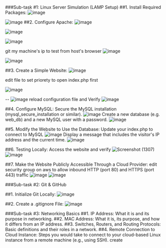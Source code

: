 ###Sub-task #1: Linux Server Simulation (LAMP Setup) 
##1. Install Required Packages: 
![image](https://github.com/user-attachments/assets/ab400300-02bf-4192-8ed2-ac7c54c4fd3e)

![image](https://github.com/user-attachments/assets/272db837-8f78-437e-8556-c07b906e53d4)
##2. Configure Apache: 
![image](https://github.com/user-attachments/assets/7b49596c-55ed-4970-9772-c328ade1b868)

![image](https://github.com/user-attachments/assets/d9b85258-4eef-4939-ab7e-3b2cd86a5fcb)


![image](https://github.com/user-attachments/assets/01eaf2d5-e40a-4e5a-a5e9-62b12f102205)

git my machine's ip to test from host's browser
![image](https://github.com/user-attachments/assets/1ebd5f5a-165a-40ea-9b5a-707bf204b827)

![image](https://github.com/user-attachments/assets/e0f1fb9e-d49d-404b-91c3-f400ea064908)

##3. Create a Simple Website: 
![image](https://github.com/user-attachments/assets/3a369e55-e29c-4124-a1b9-a49b186c9a87)

edit file to set priorety to open index.php first

![image](https://github.com/user-attachments/assets/6bcc58cc-b4df-4f1a-ab7b-517bf75ef47b)

--
![image](https://github.com/user-attachments/assets/ced07785-81fc-4bec-9c2c-19a2e5cdb7e5)
reload configuration file and Verify
![image](https://github.com/user-attachments/assets/11c0ad40-df9a-4dae-83f5-942b61365e72)

##4. Configure MySQL:
Secure the MySQL installation (mysql_secure_installation or similar).
![image](https://github.com/user-attachments/assets/4b726780-b889-4d2a-b230-c8f257fa8f3f)
Create a new database (e.g. web_db) and a new MySQL user with a password.
![image](https://github.com/user-attachments/assets/ced07785-81fc-4bec-9c2c-19a2e5cdb7e5)


##5. Modify the Website to Use the Database: 
Update your index.php to connect to MySQL
![image](https://github.com/user-attachments/assets/9687860e-4f44-40d8-8b3f-85557a3d4c28)
Display a message that includes the visitor's IP address and the current time. 
![image](https://github.com/user-attachments/assets/afcfa573-ba1c-47ac-9799-be1b9875f934)

##6. Testing Locally: 
Access the website and verify
![Screenshot (1307)](https://github.com/user-attachments/assets/89448145-16a2-40dc-8b57-e1d9569627fb)
![image](https://github.com/user-attachments/assets/f944838e-d3ed-498a-986e-194442a7a87a)


##7. Make the Website Publicly Accessible Through a Cloud Provider: 
edit security group on aws  to allow inbound HTTP (port 80) and HTTPS (port 443) traffic
![image](https://github.com/user-attachments/assets/5d9346e9-da97-4947-876a-b3a47ea5af6f)
![image](https://github.com/user-attachments/assets/20c249ac-8fdb-4bd5-bca6-0b05ee023b7b)

###Sub-task #2: Git & GitHub 

##1. Initialize Git Locally: 
![image](https://github.com/user-attachments/assets/000eaf47-884d-4549-8ec0-485fcfcfca4e)

##2. Create a .gitignore File: 
![image](https://github.com/user-attachments/assets/9d52ff64-7249-4994-92e5-77846b13f871)

###Sub-task #3: Networking Basics 
##1. IP Address: What it is and its purpose in networking. 
##2. MAC Address: What it is, its purpose, and how it differs from an IP address. 
##3. Switches, Routers, and Routing Protocols: Basic definitions and their roles in a network. 
##4. Remote Connection to Cloud Instance: Steps you would take to connect to your cloud-based Linux instance from a remote machine (e.g., using SSH). 
create 
